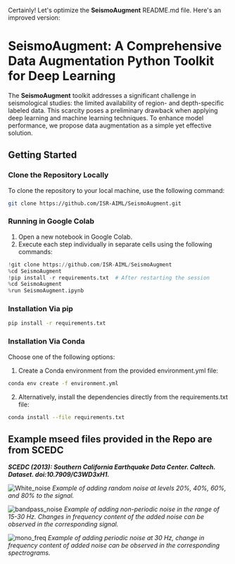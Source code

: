 Certainly! Let's optimize the **SeismoAugment** README.md file. Here's an improved version:

# SeismoAugment: A Comprehensive Data Augmentation Python Toolkit for Deep Learning

The **SeismoAugment** toolkit addresses a significant challenge in seismological studies: the limited availability of region- and depth-specific labeled data. This scarcity poses a preliminary drawback when applying deep learning and machine learning techniques. To enhance model performance, we propose data augmentation as a simple yet effective solution.

## Getting Started

### Clone the Repository Locally

To clone the repository to your local machine, use the following command:

```bash
git clone https://github.com/ISR-AIML/SeismoAugment.git
```

### Running in Google Colab

1. Open a new notebook in Google Colab.
2. Execute each step individually in separate cells using the following commands:

```python
!git clone https://github.com/ISR-AIML/SeismoAugment
%cd SeismoAugment
!pip install -r requirements.txt  # After restarting the session
%cd SeismoAugment
%run SeismoAugment.ipynb
```

### Installation Via pip

```bash
pip install -r requirements.txt
```

### Installation Via Conda

Choose one of the following options:

1. Create a Conda environment from the provided environment.yml file:

```bash
conda env create -f environment.yml
```

2. Alternatively, install the dependencies directly from the requirements.txt file:

```bash
conda install --file requirements.txt
```

## Example mseed files provided in the Repo are from **SCEDC**

**_SCEDC (2013): Southern California Earthquake Data Center. Caltech. Dataset. doi:10.7909/C3WD3xH1._**

![White_noise](https://github.com/ISR-AIML/SeismoAugment/assets/163402495/db64d62e-beed-481d-a6f7-039bd1169669)
_Example of adding random noise at levels 20%, 40%, 60%, and 80% to the signal._

![bandpass_noise](https://github.com/ISR-AIML/SeismoAugment/assets/163402495/98f3a745-1ed7-4f2d-83d9-afff27dba0f6)
_Example of adding non-periodic noise in the range of 15-30 Hz. Changes in frequency content of the added noise can be observed in the corresponding signal._

![mono_freq](https://github.com/ISR-AIML/SeismoAugment/assets/163402495/614712ff-da18-44c8-a63d-efc8746c0de5)
_Example of adding periodic noise at 30 Hz, change in frequency content of added noise can be observed in the corresponding spectrograms._

[email]: isr3aiml@gmail.com
